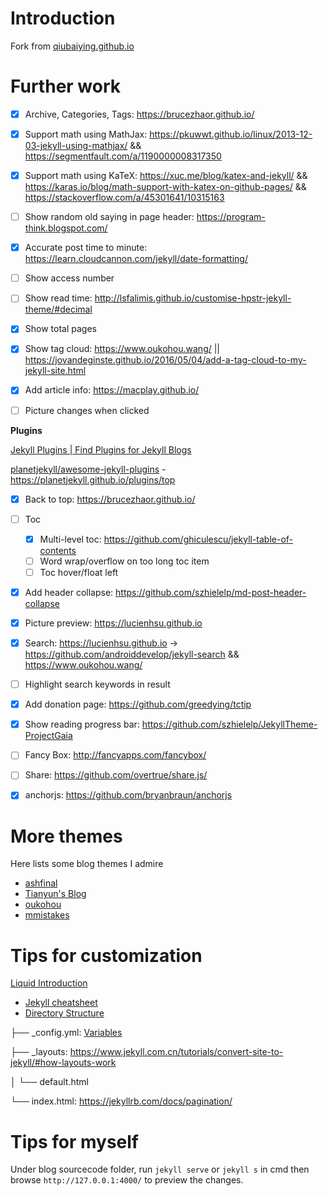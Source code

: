 # Introduction

Fork from [qiubaiying.github.io](https://github.com/qiubaiying/qiubaiying.github.io)

# Further work

- [x] Archive, Categories, Tags: https://brucezhaor.github.io/
- [x] Support math using MathJax: https://pkuwwt.github.io/linux/2013-12-03-jekyll-using-mathjax/ && https://segmentfault.com/a/1190000008317350 
- [x] Support math using KaTeX: https://xuc.me/blog/katex-and-jekyll/ && https://karas.io/blog/math-support-with-katex-on-github-pages/ && https://stackoverflow.com/a/45301641/10315163
- [ ] Show random old saying in page header: https://program-think.blogspot.com/
- [x] Accurate post time to minute: https://learn.cloudcannon.com/jekyll/date-formatting/
- [ ] Show access number
- [ ] Show read time: http://lsfalimis.github.io/customise-hpstr-jekyll-theme/#decimal
- [x] Show total pages
- [x] Show tag cloud: https://www.oukohou.wang/ || https://jovandeginste.github.io/2016/05/04/add-a-tag-cloud-to-my-jekyll-site.html
- [x] Add article info: https://macplay.github.io/
- [ ] Picture changes when clicked


**Plugins**

[Jekyll Plugins | Find Plugins for Jekyll Blogs](http://www.jekyll-plugins.com/)

[planetjekyll/awesome-jekyll-plugins](https://github.com/planetjekyll/awesome-jekyll-plugins) - https://planetjekyll.github.io/plugins/top

- [x] Back to top: https://brucezhaor.github.io/
- [ ] Toc
  - [x] Multi-level toc: https://github.com/ghiculescu/jekyll-table-of-contents
  - [ ] Word wrap/overflow on too long toc item
  - [ ] Toc hover/float left
- [x] Add header collapse: https://github.com/szhielelp/md-post-header-collapse
- [x] Picture preview: https://lucienhsu.github.io
- [x] Search: https://lucienhsu.github.io -> https://github.com/androiddevelop/jekyll-search && https://www.oukohou.wang/
- [ ] Highlight search keywords in result
- [x] Add donation page: https://github.com/greedying/tctip
- [x] Show reading progress bar: https://github.com/szhielelp/JekyllTheme-ProjectGaia
- [ ] Fancy Box: http://fancyapps.com/fancybox/
- [ ] Share: https://github.com/overtrue/share.js/
- [x] anchorjs: https://github.com/bryanbraun/anchorjs


# More themes

Here lists some blog themes I admire

- [ashfinal](https://macplay.github.io/)
- [Tianyun's Blog](https://doowzs.com/blog/)
- [oukohou](https://www.oukohou.wang/)
- [mmistakes](https://github.com/mmistakes)

# Tips for customization

[Liquid Introduction](https://shopify.github.io/liquid/basics/introduction/)

- [Jekyll cheatsheet](https://devhints.io/jekyll)
- [Directory Structure](https://jekyllrb.com/docs/structure/)

 ├── _config.yml: [Variables](https://jekyllrb.com/docs/variables/)

 ├── _layouts: https://www.jekyll.com.cn/tutorials/convert-site-to-jekyll/#how-layouts-work

 │   └── default.html

 └── index.html: https://jekyllrb.com/docs/pagination/


# Tips for myself

Under blog sourcecode folder, run `jekyll serve` or `jekyll s` in cmd then browse `http://127.0.0.1:4000/` to preview the changes.

